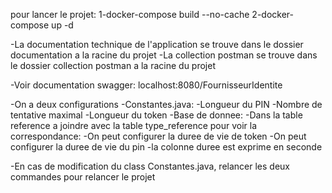 pour lancer le projet:
    1-docker-compose build --no-cache
    2-docker-compose up -d

-La documentation technique de l'application se trouve dans le dossier documentation a la racine du projet
-La collection postman se trouve dans le dossier collection postman a la racine du projet

-Voir documentation swagger:
    localhost:8080/FournisseurIdentite

-On a deux configurations
    -Constantes.java:
        -Longueur du PIN
        -Nombre de tentative maximal
        -Longueur du token
    -Base de donnee:
        -Dans la table reference a joindre avec la table type_reference pour voir la correspondance:
            -On peut configurer la duree de vie de token
            -On peut configurer la duree de vie du pin
            -la colonne duree est exprime en seconde


-En cas de modification du class Constantes.java, relancer les deux commandes pour relancer le projet